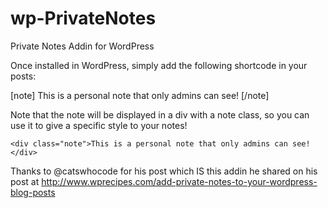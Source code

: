 wp-PrivateNotes
===============

Private Notes Addin for WordPress

Once installed in WordPress, simply add the following shortcode in your posts:

[note]
This is a personal note that only admins can see!
[/note]

Note that the note will be displayed in a div with a note class, so you can use it to give a specific style to your notes!

    <div class="note">This is a personal note that only admins can see!</div>

Thanks to @catswhocode for his post which IS this addin he shared on his post at http://www.wprecipes.com/add-private-notes-to-your-wordpress-blog-posts
